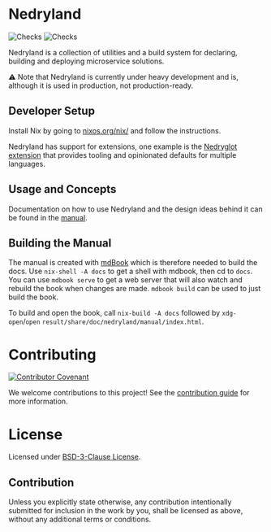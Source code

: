 # Nedryland

![Checks](https://github.com/goodbyekansas/nedryland/workflows/Checks/badge.svg)
![Checks](https://github.com/goodbyekansas/nedryland/workflows/%F0%9F%93%96%20Deploy%20to%20Github%20Pages/badge.svg)

Nedryland is a collection of utilities and a build system for declaring, building and deploying
microservice solutions.

⚠ Note that Nedryland is currently under heavy development and is, although it is used in
production, not production-ready.

## Developer Setup

Install Nix by going to [nixos.org/nix/](https://nixos.org/nix/) and follow the
instructions.

Nedryland has support for extensions, one example is the [Nedryglot extension](https://github.com/goodbyekansas/nedryglot)
that provides tooling and opinionated defaults for multiple languages.

## Usage and Concepts

Documentation on how to use Nedryland and the design ideas behind it can be
found in the [manual](http://goodbyekansas.github.io/nedryland).

## Building the Manual

The manual is created with [mdBook](https://github.com/rust-lang/mdBook) which
is therefore needed to build the docs. Use `nix-shell -A docs` to get a shell
with mdbook, then cd to `docs`. You can use `mdbook serve` to get a web server
that will also watch and rebuild the book when changes are made. `mdbook build`
can be used to just build the book.

To build and open the book, call `nix-build -A docs` followed by
`xdg-open`/`open` `result/share/doc/nedryland/manual/index.html`.

# Contributing

[![Contributor Covenant](https://img.shields.io/badge/Contributor%20Covenant-2.1-4baaaa.svg)](CODE_OF_CONDUCT.md)

We welcome contributions to this project! See the [contribution guide](CONTRIBUTING.md)
for more information.

# License

Licensed under
[BSD-3-Clause License](https://github.com/goodbyekansas/nedryland/blob/main/LICENSE).

## Contribution

Unless you explicitly state otherwise, any contribution intentionally submitted for
inclusion in the work by you, shall be licensed as above, without any additional terms or
conditions.

